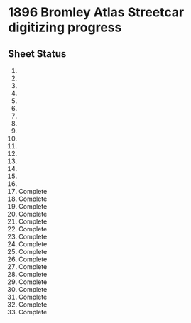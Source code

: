 # 1896 Bromley Atlas Streetcar digitizing progress

## Sheet Status
1.
2.
3.
4.
5.
6.
7.
8.
9.
10.
11.
12.
13.
14.
15.
16.
17. Complete
18. Complete
19. Complete
20. Complete
21. Complete
22. Complete
23. Complete
24. Complete
25. Complete
26. Complete
27. Complete
28. Complete
29. Complete
30. Complete
31. Complete
32. Complete
33. Complete
